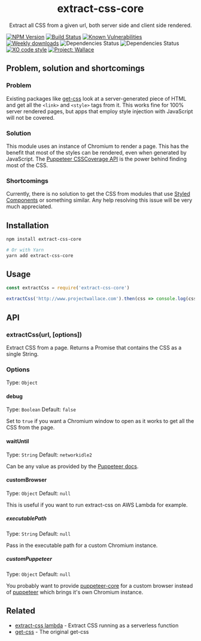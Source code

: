 <div align="center">
	<h1>extract-css-core</h1>
	<p>Extract all CSS from a given url, both server side and client side rendered.</p>
</div>

[![NPM Version](https://img.shields.io/npm/v/extract-css-core.svg)](https://www.npmjs.com/package/extract-css-core)
[![Build Status](https://travis-ci.org/bartveneman/extract-css-core.svg?branch=master)](https://travis-ci.org/bartveneman/extract-css-core)
[![Known Vulnerabilities](https://snyk.io/test/github/bartveneman/extract-css-core/badge.svg)](https://snyk.io/test/github/bartveneman/extract-css-core)
[![Weekly downloads](https://img.shields.io/npm/dw/extract-css-core.svg)](https://www.npmjs.com/package/extract-css-core)
![Dependencies Status](https://img.shields.io/david/bartveneman/extract-css-core.svg)
![Dependencies Status](https://img.shields.io/david/dev/bartveneman/extract-css-core.svg)
[![XO code style](https://img.shields.io/badge/code_style-XO-5ed9c7.svg)](https://github.com/sindresorhus/xo)
[![Project: Wallace](https://img.shields.io/badge/Project-Wallace-29c87d.svg)](https://www.projectwallace.com/oss)

## Problem, solution and shortcomings

### Problem

Existing packages like
[get-css](https://github.com/cssstats/cssstats/tree/master/packages/get-css)
look at a server-generated piece of HTML and get all the `<link>` and `<style>`
tags from it. This works fine for 100% server rendered pages, but apps that
employ style injection with JavaScript will not be covered.

### Solution

This module uses an instance of Chromium to render a page. This has the benefit
that most of the styles can be rendered, even when generated by JavaScript. The
[Puppeteer CSSCoverage API](https://github.com/GoogleChrome/puppeteer/blob/master/docs/api.md#coveragestartcsscoverageoptions)
is the power behind finding most of the CSS.

### Shortcomings

Currently, there is no solution to get the CSS from modules that use
[Styled Components](https://www.styled-components.com) or something similar. Any
help resolving this issue will be very much appreciated.

## Installation

```sh
npm install extract-css-core

# Or with Yarn
yarn add extract-css-core
```

## Usage

```js
const extractCss = require('extract-css-core')

extractCss('http://www.projectwallace.com').then(css => console.log(css))
```

## API

### extractCss(url, [options])

Extract CSS from a page. Returns a Promise that contains the CSS as a single
String.

### Options

Type: `Object`

#### debug

Type: `Boolean` Default: `false`

Set to `true` if you want a Chromium window to open as it works to get all the
CSS from the page.

#### waitUntil

Type: `String` Default: `networkidle2`

Can be any value as provided by the
[Puppeteer docs](https://github.com/GoogleChrome/puppeteer/blob/master/docs/api.md#pagegotourl-options).

#### customBrowser

Type: `Object` Default: `null`

This is useful if you want to run extract-css on AWS Lambda for example.

##### executablePath

Type: `String` Default: `null`

Pass in the executable path for a custom Chromium instance.

##### customPuppeteer

Type: `Object` Default: `null`

You probably want to provide
[puppeteer-core](https://www.npmjs.com/package/puppeteer-core) for a custom
browser instead of [puppeteer](https://www.npmjs.com/package/puppeteer) which
brings it's own Chromium instance.

## Related

- [extract-css lambda](https://github.com/bartveneman/extract-css) - Extract CSS
  running as a serverless function
- [get-css](https://github.com/cssstats/cssstats/tree/master/packages/get-css) -
  The original get-css
